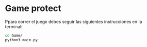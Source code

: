 # Game protect

Ppara correr el juego debes seguir las siguientes instrucciones en la terminal:

```sh
cd Game/
python3 main.py
```